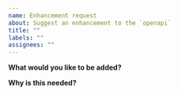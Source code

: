 ```yaml
---
name: Enhancement request
about: Suggest an enhancement to the `openapi`
title: ""
labels: ""
assignees: ""
---
```


<!-- Please only use this template for submitting enhancement requests -->

**What would you like to be added?**

**Why is this needed?**
